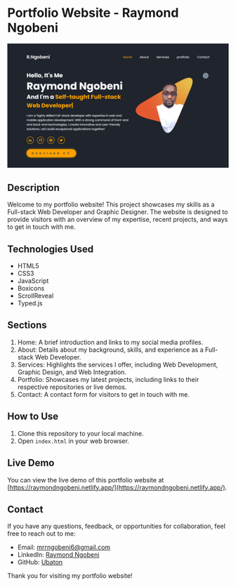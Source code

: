 # Portfolio Website - Raymond Ngobeni
![Portfolio Screenshot](https://github.com/Ubaton/My-Portfolio/blob/main/html/images/MyProtfolio.png)

## Description
Welcome to my portfolio website! This project showcases my skills as a Full-stack Web Developer and Graphic Designer. The website is designed to provide visitors with an overview of my expertise, recent projects, and ways to get in touch with me.

## Technologies Used
- HTML5
- CSS3
- JavaScript
- Boxicons
- ScrollReveal
- Typed.js

## Sections
1. Home: A brief introduction and links to my social media profiles.
2. About: Details about my background, skills, and experience as a Full-stack Web Developer.
3. Services: Highlights the services I offer, including Web Development, Graphic Design, and Web Integration.
4. Portfolio: Showcases my latest projects, including links to their respective repositories or live demos.
5. Contact: A contact form for visitors to get in touch with me.

## How to Use
1. Clone this repository to your local machine.
2. Open `index.html` in your web browser.

## Live Demo
You can view the live demo of this portfolio website at [https://raymondngobeni.netlify.app/](https://raymondngobeni.netlify.app/).

## Contact
If you have any questions, feedback, or opportunities for collaboration, feel free to reach out to me:

- Email: mrrngobeni6@gmail.com
- LinkedIn: [Raymond Ngobeni](https://www.linkedin.com/in/raymond-ngobeni-b7ab26163/)
- GitHub: [Ubaton](https://github.com/Ubaton)

Thank you for visiting my portfolio website!
